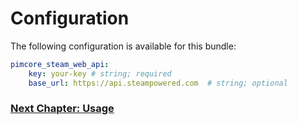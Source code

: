 # Configuration
The following configuration is available for this bundle:

```yaml
pimcore_steam_web_api:
    key: your-key # string; required
    base_url: https://api.steampowered.com  # string; optional
```

### [Next Chapter: Usage](/documentation/20_usage.md)